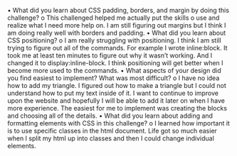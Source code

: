 •	What did you learn about CSS padding, borders, and margin by doing this challenge?
o	This challenged helped me actually put the skills o use and realize what I need more help on. I am still figuring out margins but I think I am doing really well with borders and padding. 
•	What did you learn about CSS positioning?
o	I am really struggling with positioning. I think I am still trying to figure out all of the commands. For example I wrote inline:block. It took me at least ten minutes to figure out why it wasn’t working. And I changed it to display:inline-block. I think positioning will get better when I become more used to the commands. 
•	What aspects of your design did you find easiest to implement? What was most difficult?
o	I have no idea how to add my triangle. I figured out how to make a triangle but I could not understand how to put my text inside of it. I want to continue to improve upon the website and hopefully I will be able to add it later on when I have more experience. The easiest for me to implement was creating the blocks and choosing all of the details. 
•	What did you learn about adding and formatting elements with CSS in this challenge?
o	I learned how important it is to use specific classes in the html document. Life got so much easier when I split my html up into classes and then I could change individual elements. 

